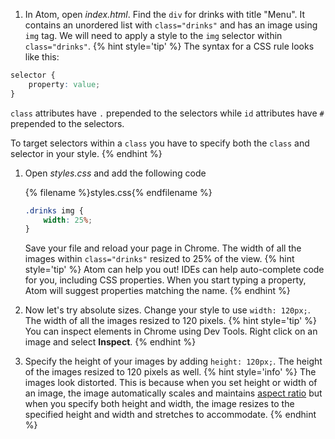 1. In Atom, open _index.html_. Find the `div` for drinks with title "Menu". It contains an unordered list with `class="drinks"` and has an image using `img` tag. We will need to apply a style to the `img` selector within `class="drinks"`.
   {% hint style='tip' %}
The syntax for a CSS rule looks like this:
```css
selector {
    property: value;
}
```
`class` attributes have `.` prepended to the selectors while `id` attributes have `#` prepended to the selectors.

To target selectors within a `class` you have to specify both the `class` and selector in your style.
    {% endhint %}
1. Open _styles.css_ and add the following code
    
    {% filename %}styles.css{% endfilename %}
    ```css
    .drinks img {
        width: 25%;
    }
    ```
    Save your file and reload your page in Chrome. The width of all the images within `class="drinks"` resized to 25% of the view. 
    {% hint style='tip' %}
Atom can help you out! IDEs can help auto-complete code for you, including CSS properties. When you start typing a property, Atom will suggest properties matching the name.
    {% endhint %}
1. Now let's try absolute sizes. Change your style to use `width: 120px;`. The width of all the images resized to 120 pixels.
    {% hint style='tip' %}
You can inspect elements in Chrome using Dev Tools. Right click on an image and select **Inspect**. 
    {% endhint %}
1. Specify the height of your images by adding `height: 120px;`. The height of the images resized to 120 pixels as well. 
    {% hint style='info' %}
The images look distorted. This is because when you set height or width of an image, the image automatically scales and maintains [aspect ratio](https://www.w3schools.com/howto/howto_css_aspect_ratio.asp) but when you specify both height and width, the image resizes to the specified height and width and stretches to accommodate. 
    {% endhint %}

